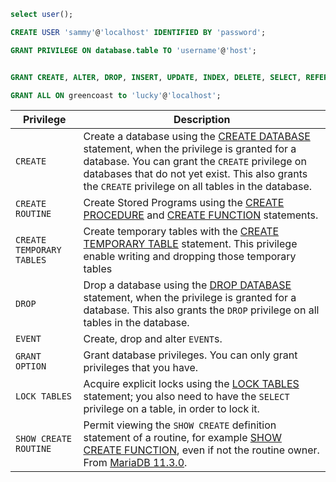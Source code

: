 ```sql
select user();
```

```sql
CREATE USER 'sammy'@'localhost' IDENTIFIED BY 'password';
```

```sql
GRANT PRIVILEGE ON database.table TO 'username'@'host';
```

```sql

GRANT CREATE, ALTER, DROP, INSERT, UPDATE, INDEX, DELETE, SELECT, REFERENCES, RELOAD on *.* TO 'sammy'@'localhost' WITH GRANT OPTION;
```

```SQL
GRANT ALL ON greencoast to 'lucky'@'localhost';
```

| Privilege                 | Description                                                                                                                                                                                                                                                                                        |
| ------------------------- | -------------------------------------------------------------------------------------------------------------------------------------------------------------------------------------------------------------------------------------------------------------------------------------------------- |
| `CREATE`                  | Create a database using the [CREATE DATABASE](https://mariadb.com/kb/en/create-database/) statement, when the privilege is granted for a database. You can grant the `CREATE` privilege on databases that do not yet exist. This also grants the `CREATE` privilege on all tables in the database. |
| `CREATE ROUTINE`          | Create Stored Programs using the [CREATE PROCEDURE](https://mariadb.com/kb/en/create-procedure/) and [CREATE FUNCTION](https://mariadb.com/kb/en/create-function/) statements.                                                                                                                     |
| `CREATE TEMPORARY TABLES` | Create temporary tables with the [CREATE TEMPORARY TABLE](https://mariadb.com/kb/en/create-table/) statement. This privilege enable writing and dropping those temporary tables                                                                                                                    |
| `DROP`                    | Drop a database using the [DROP DATABASE](https://mariadb.com/kb/en/drop-database/) statement, when the privilege is granted for a database. This also grants the `DROP` privilege on all tables in the database.                                                                                  |
| `EVENT`                   | Create, drop and alter `EVENT`s.                                                                                                                                                                                                                                                                   |
| `GRANT OPTION`            | Grant database privileges. You can only grant privileges that you have.                                                                                                                                                                                                                            |
| `LOCK TABLES`             | Acquire explicit locks using the [LOCK TABLES](https://mariadb.com/kb/en/lock-tables/) statement; you also need to have the `SELECT` privilege on a table, in order to lock it.                                                                                                                    |
| `SHOW CREATE ROUTINE`     | Permit viewing the `SHOW CREATE` definition statement of a routine, for example [SHOW CREATE FUNCTION](https://mariadb.com/kb/en/show-create-function/), even if not the routine owner. From [MariaDB 11.3.0](https://mariadb.com/kb/en/mariadb-11-3-0-release-notes/).                            |